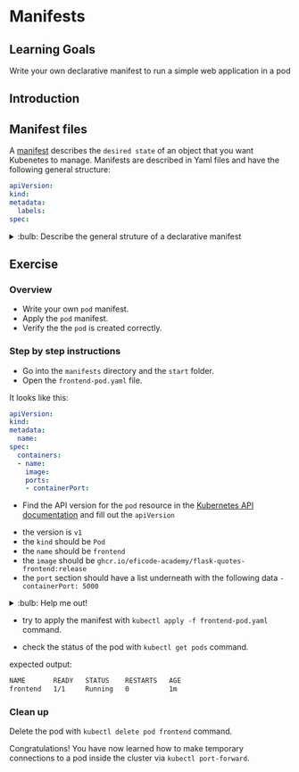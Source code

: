 # Manifests

## Learning Goals

Write your own declarative manifest to run a simple web application in a pod

## Introduction

## Manifest files

A [manifest][manifest_def] describes the `desired state` of an object that you want Kubenetes to manage. Manifests are described in Yaml files and have the following general structure:

```yaml
apiVersion:
kind:
metadata:
  labels:
spec:
```

[manifest_def]: https://kubernetes.io/docs/reference/glossary/?all=true#term-manifest

<details>
<summary>:bulb: Describe the general struture of a declarative manifest</summary>

TODO: Explain how this works
</details>

## Exercise


### Overview

- Write your own `pod` manifest.
- Apply the `pod` manifest.
- Verify the the `pod` is created correctly.

### Step by step instructions

- Go into the `manifests` directory and the `start` folder.
- Open the `frontend-pod.yaml` file.

It looks like this:

```yaml
apiVersion:
kind:
metadata:
  name:
spec:
  containers:
  - name:
    image:
    ports:
    - containerPort:
```

- Find the API version for the `pod` resource in the [Kubernetes API documentation][pod-api] and fill out the `apiVersion`

[pod-api]: https://kubernetes.io/docs/reference/kubernetes-api/workload-resources/pod-v1/

- the version is `v1`
- the `kind` should be `Pod`
- the `name` should be `frontend`
- the `image` should be `ghcr.io/eficode-academy/flask-quotes-frontend:release`
- the `port` section should have a list underneath with the following data `- containerPort: 5000`

<details>
<summary>:bulb: Help me out!</summary>

The entire manifest should look like this:

```yaml
apiVersion: v1
kind: Pod
metadata:
  name: frontend
spec:
  containers:
  - name: frontend
    image: ghcr.io/eficode-academy/flask-quotes-frontend:release
    ports:
    - containerPort: 5000
```

</details>

- try to apply the manifest with `kubectl apply -f frontend-pod.yaml` command.

- check the status of the pod with `kubectl get pods` command.

expected output:

```bash
NAME       READY   STATUS    RESTARTS   AGE
frontend   1/1     Running   0          1m
```


### Clean up

Delete the pod with `kubectl delete pod frontend` command.

Congratulations! You have now learned how to make temporary connections to a pod inside the cluster via `kubectl port-forward`.

